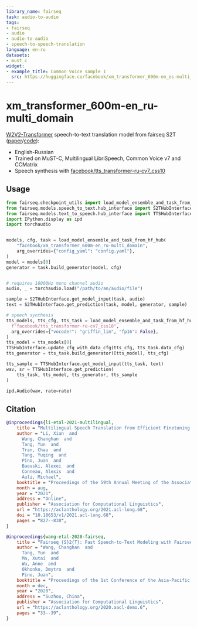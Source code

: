 ```yaml
---
library_name: fairseq
task: audio-to-audio
tags:
- fairseq
- audio
- audio-to-audio
- speech-to-speech-translation
language: en-ru
datasets:
- must_c
widget:
- example_title: Common Voice sample 1
  src: https://huggingface.co/facebook/xm_transformer_600m-en_es-multi_domain/resolve/main/common_voice_en_18295850.mp3
---
```

# xm_transformer_600m-en_ru-multi_domain

[W2V2-Transformer](https://aclanthology.org/2021.acl-long.68/) speech-to-text translation model from fairseq S2T ([paper](https://arxiv.org/abs/2010.05171)/[code](https://github.com/pytorch/fairseq/tree/main/examples/speech_to_text)):
- English-Russian
- Trained on MuST-C, Multilingual LibriSpeech, Common Voice v7 and CCMatrix
- Speech synthesis with [facebook/tts_transformer-ru-cv7_css10](https://huggingface.co/facebook/tts_transformer-ru-cv7_css10)

## Usage
```python
from fairseq.checkpoint_utils import load_model_ensemble_and_task_from_hf_hub
from fairseq.models.speech_to_text.hub_interface import S2THubInterface
from fairseq.models.text_to_speech.hub_interface import TTSHubInterface
import IPython.display as ipd
import torchaudio


models, cfg, task = load_model_ensemble_and_task_from_hf_hub(
    "facebook/xm_transformer_600m-en_ru-multi_domain",
    arg_overrides={"config_yaml": "config.yaml"},
)
model = models[0]
generator = task.build_generator(model, cfg)


# requires 16000Hz mono channel audio
audio, _ = torchaudio.load("/path/to/an/audio/file")

sample = S2THubInterface.get_model_input(task, audio)
text = S2THubInterface.get_prediction(task, model, generator, sample)

# speech synthesis
tts_models, tts_cfg, tts_task = load_model_ensemble_and_task_from_hf_hub(
  f"facebook/tts_transformer-ru-cv7_css10",
  arg_overrides={"vocoder": "griffin_lim", "fp16": False},
)
tts_model = tts_models[0]
TTSHubInterface.update_cfg_with_data_cfg(tts_cfg, tts_task.data_cfg)
tts_generator = tts_task.build_generator([tts_model], tts_cfg)

tts_sample = TTSHubInterface.get_model_input(tts_task, text)
wav, sr = TTSHubInterface.get_prediction(
    tts_task, tts_model, tts_generator, tts_sample
)

ipd.Audio(wav, rate=rate)
```

## Citation
```bibtex
@inproceedings{li-etal-2021-multilingual,
    title = "Multilingual Speech Translation from Efficient Finetuning of Pretrained Models",
    author = "Li, Xian  and
      Wang, Changhan  and
      Tang, Yun  and
      Tran, Chau  and
      Tang, Yuqing  and
      Pino, Juan  and
      Baevski, Alexei  and
      Conneau, Alexis  and
      Auli, Michael",
    booktitle = "Proceedings of the 59th Annual Meeting of the Association for Computational Linguistics and the 11th International Joint Conference on Natural Language Processing (Volume 1: Long Papers)",
    month = aug,
    year = "2021",
    address = "Online",
    publisher = "Association for Computational Linguistics",
    url = "https://aclanthology.org/2021.acl-long.68",
    doi = "10.18653/v1/2021.acl-long.68",
    pages = "827--838",
}

@inproceedings{wang-etal-2020-fairseq,
    title = "Fairseq {S}2{T}: Fast Speech-to-Text Modeling with Fairseq",
    author = "Wang, Changhan  and
      Tang, Yun  and
      Ma, Xutai  and
      Wu, Anne  and
      Okhonko, Dmytro  and
      Pino, Juan",
    booktitle = "Proceedings of the 1st Conference of the Asia-Pacific Chapter of the Association for Computational Linguistics and the 10th International Joint Conference on Natural Language Processing: System Demonstrations",
    month = dec,
    year = "2020",
    address = "Suzhou, China",
    publisher = "Association for Computational Linguistics",
    url = "https://aclanthology.org/2020.aacl-demo.6",
    pages = "33--39",
}
```